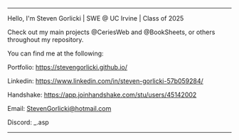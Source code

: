 _________________________________________________________________________________________________________________________________

Hello, I'm Steven Gorlicki | SWE @ UC Irvine | Class of 2025

Check out my main projects @CeriesWeb and @BookSheets, or others throughout my repository.


You can find me at the following:

Portfolio: https://stevengorlicki.github.io/

Linkedin: https://www.linkedin.com/in/steven-gorlicki-57b059284/

Handshake: https://app.joinhandshake.com/stu/users/45142002

Email: StevenGorlicki@hotmail.com

Discord: _.asp  

_________________________________________________________________________________________________________________________________
